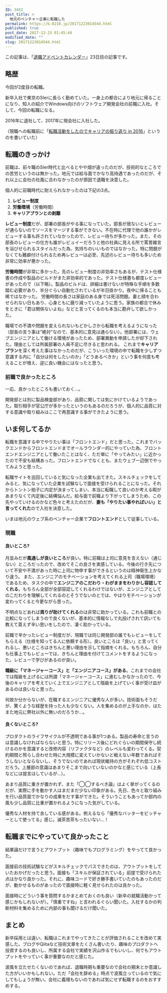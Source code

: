 ```yaml
---
ID: 3452
post_title: >
  地元のベンチャー企業に転職した
permalink: https://b.0218.jp/20171223014544.html
published: true
post_date: 2017-12-23 01:45:44
modified_date: ""
slug: 20171223014544.html
---
```

<div class="c-alert is-info">この記事は、「<a href="https://adventar.org/calendars/2158">退職アドベントカレンダー</a>」23日目の記事です。
</div>

<!--more-->

## 略歴

今回が2度目の転職。

新卒入社で東京のSIerに長らく勤めていた。一身上の都合により地元に帰ることになり、知人の紹介でWindows向けのソフトウェア開発会社の前職に入社。そして、今回の転職になる。

2016年に退社して、2017年に現会社に入社した。

（現職への転職前に「[転職活動をしたのでキャリアの振り返り in 2016](https://b.0218.jp/20161201220449.html)」というのを書いていた）

## 転職のきっかけ

前職は、前々職のSIer時代と比べるとやや畑が違ったのだが、技術的なところでの苦労というのは無かった。地元では給与面でかなり高待遇であったのだが、それ以上に会社の社風に合わなかったのが原因で退職を決意した。

個人的に前職時代に耐えられなかったのは下記の3点。

1. **レビュー制度**
2. **労働環境**（労働時間）
3. **キャリアプランとの剥離**

**レビュー制度**だが、部署の部長がやる事になっていた。部長が居ないとレビューが通らないのでソースをマージする事ができない。不在時に代理で他の誰かがレビューする事も許されていなかったので、レビュー待ちが多かった。また、その部長のレビューの仕方も誰がレビュイーだろうと他の社員に見える所で罵詈雑言を浴びせられるスタイルだった為、気持ちのいいものではなかった。特に問題がなくても難癖付けられるため再レビューは必至、先述のレビュー待ちも多いため非常に効率が悪かった。

**労働時間**が非常に多かった。先のレビュー制度の非効率さもあるが、テスト仕様書の作成や製品のビルドがまた非効率的であった。テスト仕様書も都度レビューがあったので（以下略）。製品のビルドは、詳細は書けないが特殊な手順を多数踏む必要があり、半分ぐらい自動化されているが半日掛かり。夜中に帰ることも稀ではなかった。
労働時間の長さは家庭のある身では死活問題。妻と顔を合わせられない日もあり、心身ともに磨り減っていたように思う。家族の都合で休みをときに「君は関係ないよね」などと言ってくるのも本当に勘弁して欲しかった。

職場での不満や問題を変えられないもどかしさから転職を考えるようになった（部長の言う事は"絶対"なので、基本的に意見は通らない）。他部署には、ウェブエンジニアとして働ける環境があったため、部署異動を申請したが却下された。理由としては所属部署の人員不足に尽きると思われる。
これまで**キャリアプラン**を深く考えた事はなかったのだが、こういった環境の中で転職を少しずつ意識する内に「自分は何をしたいのか」「どうあるべきか」という事を何度も考えることが増え、逆に良い機会にはなったと思う。


### 前職で良かったところ

一応、良かったところも書いておく…。

開発部とは別に製品検査部があり、品質に関しては気にかけているようであった。取引相手が官公庁が多かったというのもあるのだろうが、個人的に品質に対する意識や取り組みはここで再意識する事ができたように思う。


## いま何してるか

転職を意識する中でやりたい事は「フロントエンド」だと思った。これまでバックエンドからフロントエンドまでオールラウンダー的にやっていた為、フロントエンドエンジニアとして働いたことはなく、ただ単に「やってみたい」に近かったので不安も結構あった。フロントエンドでなくとも、またウェブ一辺倒でやってみようと思った。

転職サイトを巡回していると気になった企業も出てきた。スキルチェックをしてみると、気になっていた企業を試験なしで面接を受けられることになった。それからトントン拍子に内定が決まってしまい、本当に転職して良いのか考える暇があまりなくて内定後に結構悩んだ。給与面で前職より下がってしまうため、この先やっていけるのかなど色々と考えたのだが、**妻も「やりたい事やればいい」と言ってくれた**ので入社を決意した。

いまは地元のウェブ系のベンチャー企業で**フロントエンド**として従事している。

### 現職

#### 良いところ?

月並みだが**風通しが良いところ**が良い。特に前職は上司に意見を言えない（通じない）ところだったので、改めてそこの良さを実感している。今後の行き先について不安や不満があった時に上司に物申す事ができるというのは精神衛生上かなり違う。
また、エンジニアのモチベーションを考えてくれる上司（職場環境）であるため、タスクの中で**エンジニアのこだわり・わがままをわりかし容認してくれる**。もちろん全部が全部容認してくれるわけではないが、エンジニアとしてのこだわりを理解してくれるのとそうでないのとでは、やはりモチベーションが変わってくると今更ながら思った。

不明点などあれば**周りが助けてくれる**のは非常に助かっている。これも前職との比較になってしまうので良くないが、基本的に情報なしで丸投げされて訊いても教えて貰えず辛い思いをしたので、凄く助かっている。

前職で辛かったレビュー制度だが、現職では同じ開発部の誰でもレビューをしてもらえる（仕様を知ってる人に依頼する形）。良いところは「良い」と言ってくれるし、悪いところはきちんと悪い理由を示して指摘をくれる。もちろん、自分も仕事上でもレビューでは、きちんと理由を付けてコメントをするようになった。レビューで学びがあるのが良い。

**職級に「マネージャーコース」と「エンジニアコース」がある**。これまでの会社では階級を上げるには所謂「マネージャーコース」に進むしかなかったので、今後のキャリアを考えていく上でエンジニアとして階級を上げていく事が受け皿があるのは良いなと思った。

何故か分からないが、在職するエンジニアに優秀な人が多い。技術面もそうだが、驚くような経歴を持った人も少なくない。人を集めるのが上手なのか、はたまた地元に弊社以外に無いのだろうか…。

#### 良くないところ?

プロダクトのライフサイクルが不透明である事が1つある。製品の寿命と言うのは意識しなければならないと思う。特にリリース後にどれぐらいの期間保守し続けるのかを意識すると改修内容（リファクタなど）のレベルも変わってくる。契約期間と照らし合わせた時に大規模に変えていかないと戦えない年数であればそうしないとならないし、そうでないのであれば現状維持の方がそれぞれ低コストだろう。上層部の意識はあまりそこまで向いていないのかなと感じている（上長などには提言はしているが…）。

あまり品質に重きが置かれず、また「◯◯するべき論」はよく挙がってくるのだが、実際に手を動かす人はまだまだ少ない印象がある。先日、色々と取り組みを行い品質面でかなりの成果をだす事ができた。そういうこともあってか部内の風も少し品質に比重が置かれるようになった気がしている。

優秀な人材を持て余している感がある。例えるなら「優秀なバッターをピッチャーとして使ってる」感じ。滅茶苦茶もったいない…！


## 転職までにやっていて良かったこと

結果論だけで言うとアウトプット（趣味でもプログラミング）をやってて良かった。

面接前の技術試験などがスキルチェックでパスできたのは、アウトプットをしていたおかげだったと思う。面接も「スキルが保証されている」前提で受けられた点はかなり良かった。それに、趣味コードで好き勝手書いていたのもあったのだが、動かせるものがあったので面接時に軽く見せられたのは良かった。

面接時にどういう事を質問するかまとめておくのも良い（新卒の就職活動かって感じかもしれないが）。「慎重ですね」と言われるぐらい聞いた。入社するかの判断材料を集めるために内部の事も聞けるだけ聞いた。


## まとめ

<!-- 不満があって転職することは多いと思う。次の会社で「こうしたい、ああしたい」と願望を語っても、「うちではなくて、御社では出来ないんですか？」などという事を面接時に言われてしまうかもしれない。何もしてないと何も返す言葉が無くなってしまうので「こういう事（努力）をしたが、変えられなかった」という実績を作っておくと良いと思う。もちろん変えられれば御の字だし、自身の居心地の良い職場づくりに貢献できる。 -->

新卒採用とは違い、転職はこれまでやってきたことが評価されることを改めて実感した。ブログやQiitaなど技術文章をたくさん書いたり、趣味のプロダクトへ投資するのも良いし、所属する会社で実績を沢山作るでもいいし、何でもアウトプットをやっていく事が重要なのだと感じた。

波風を立たせたくないのであれば、退職時期も重要なので会社の期末とか意識した方がいいかもしれない。ただ「会社を辞める」時点で波風立っているので気にしてもしょうが無い。会社に義理もないのであれば気にせず転職するのをおすすめする。